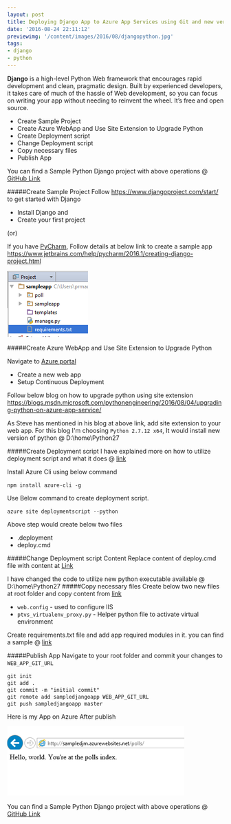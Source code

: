 ```yaml
---
layout: post
title: Deploying Django App to Azure App Services using Git and new version of Python
date: '2016-08-24 22:11:12'
previewimg: '/content/images/2016/08/djangopython.jpg'
tags:
- django
- python
---
```


**Django** is a high-level Python Web framework that encourages rapid development and clean, pragmatic design. Built by experienced developers, it takes care of much of the hassle of Web development, so you can focus on writing your app without needing to reinvent the wheel. It’s free and open source.

* Create Sample Project
* Create Azure WebApp and Use Site Extension to Upgrade Python
* Create Deployment script
* Change Deployment script
* Copy necessary files
* Publish App 

You can find a Sample Python Django project with above operations @ [GitHub Link](https://github.com/prashanthmadi/azure-django-customdeployment)

#####Create Sample Project
Follow https://www.djangoproject.com/start/ to get started with Django

- Install Django and 
- Create your first project

(or)

If you have [PyCharm](https://www.jetbrains.com/pycharm/), Follow details at below link to create a sample app
https://www.jetbrains.com/help/pycharm/2016.1/creating-django-project.html

![Sample Django Project](/content/images/2016/08/djangosample.PNG)

#####Create Azure WebApp and Use Site Extension to Upgrade Python

Navigate to [Azure portal](https://portal.azure.com/)

* Create a new web app
* Setup Continuous Deployment

Follow below blog on how to upgrade python using site extension
https://blogs.msdn.microsoft.com/pythonengineering/2016/08/04/upgrading-python-on-azure-app-service/

As Steve has mentioned in his blog at above link, add site extension to your web app. 
For this blog I'm choosing `Python 2.7.12 x64`, It would install new version of python @ D:\home\Python27

#####Create Deployment script
I have explained more on how to utilize deployment script and what it does @ [link](http://techiecouple.azurewebsites.net/azure-custom-deployment/)

Install Azure Cli using below command

    npm install azure-cli -g
Use Below command to create deployment script. 

    azure site deploymentscript --python

Above step would create below two files

* .deployment
* deploy.cmd

#####Change Deployment script Content
Replace content of deploy.cmd file with content at [Link](https://github.com/prashanthmadi/azure-django-customdeployment/blob/master/deploy.cmd)

I have changed the code to utilize new python executable available @ D:\home\Python27
#####Copy necessary files
Create below two new files at root folder and copy content from [link](https://github.com/prashanthmadi/azure-django-customdeployment)

* `web.config` - used to configure IIS
* `ptvs_virtualenv_proxy.py` - Helper python file to activate virtual environment

Create requirements.txt file and add app required modules in it. you can find a sample @ [link](https://github.com/prashanthmadi/azure-django-customdeployment)

#####Publish App 
Navigate to your root folder and commit your changes to `WEB_APP_GIT_URL`
```
git init  
git add .  
git commit -m "initial commit"  
git remote add sampledjangoapp WEB_APP_GIT_URL  
git push sampledjangoapp master  
```

Here is my App on Azure After publish

![Django Sample App Azure](/content/images/2016/08/djangopublish.PNG)

You can find a Sample Python Django project with above operations @ [GitHub Link](https://github.com/prashanthmadi/azure-django-customdeployment)
